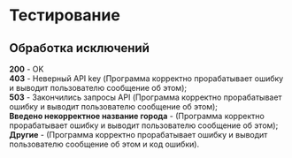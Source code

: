 # Тестирование

## Обработка исключений

**200** - OK\
**403** - Неверный API key (Программа корректно прорабатывает ошибку и выводит пользователю сообщение об этом);\
**503** - Закончились запросы API (Программа корректно прорабатывает ошибку и выводит пользователю сообщение об этом);\
**Введено некорректное название города** - (Программа корректно прорабатывает ошибку и выводит пользователю сообщение об этом);\
**Другие** - (Программа корректно прорабатывает ошибку и выводит пользователю сообщение об этом и код ошибки).